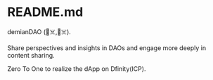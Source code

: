 # README.md

demianDAO (🏴☠️,🏴☠️).

Share perspectives and insights in DAOs and engage more deeply in content sharing.

Zero To One to realize the dApp on Dfinity(ICP).
